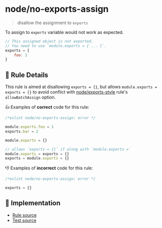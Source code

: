 # node/no-exports-assign
> disallow the assignment to `exports`

To assign to `exports` variable would not work as expected.

```js
// This assigned object is not exported.
// You need to use `module.exports = { ... }`.
exports = {
    foo: 1
}
```

## 📖 Rule Details

This rule is aimed at disallowing `exports = {}`, but allows `module.exports = exports = {}` to avoid conflict with [node/exports-style](./exports-style.md) rule's `allowBatchAssign` option.

👍 Examples of **correct** code for this rule:

```js
/*eslint node/no-exports-assign: error */

module.exports.foo = 1
exports.bar = 2

module.exports = {}

// allows `exports = {}` if along with `module.exports =`
module.exports = exports = {}
exports = module.exports = {}
```

👎 Examples of **incorrect** code for this rule:

```js
/*eslint node/no-exports-assign: error */

exports = {}
```


## 🔎 Implementation

- [Rule source](../../lib/rules/no-exports-assign.js)
- [Test source](../../tests/lib/rules/no-exports-assign.js)
